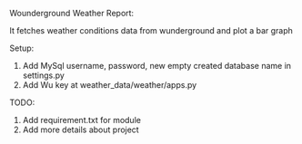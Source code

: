 Wounderground Weather Report:

  It fetches weather conditions data from wunderground and plot a bar graph
 
Setup:

  1. Add MySql username, password, new empty created database name in settings.py
  2. Add Wu key at weather_data/weather/apps.py
  


TODO:

   1. Add requirement.txt for module
   2. Add more details about project
